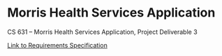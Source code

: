 # Morris Health Services Application
CS 631 – Morris Health Services Application, Project Deliverable 3

[Link to Requirements Specification](./deliverableRequirements.pdf)
